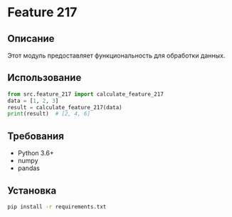 # Feature 217
## Описание
Этот модуль предоставляет функциональность для обработки данных.
## Использование
```python
from src.feature_217 import calculate_feature_217
data = [1, 2, 3]
result = calculate_feature_217(data)
print(result)  # [2, 4, 6]
```
## Требования
- Python 3.6+
- numpy
- pandas
## Установка
```bash
pip install -r requirements.txt
```